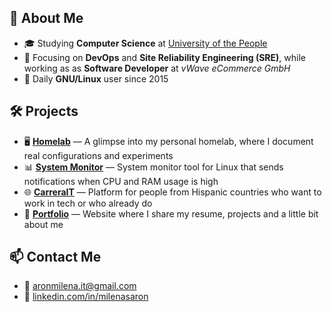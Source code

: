 ## :milky_way: About Me

- 🎓 Studying **Computer Science** at [University of the People](https://www.uopeople.edu/)
- 🔧 Focusing on **DevOps** and **Site Reliability Engineering (SRE)**, while working as as **Software Developer** at *vWave eCommerce GmbH*
- 🐧 Daily **GNU/Linux** user since 2015 

## 🛠️ Projects

- 🖥️ [**Homelab**](https://github.com/aronmilenait/homelab) — A glimpse into my personal homelab, where I document real configurations and experiments
- 📊 [**System Monitor**](https://github.com/milenasaron/system-monitor) — System monitor tool for Linux that sends notifications when CPU and RAM usage is high
- 🌐 [**CarreraIT**](https://www.carrerait.lat) — Platform for people from Hispanic countries who want to work in tech or who already do
- 🌸 [**Portfolio**](https://milenasaron.vercel.app/) — Website where I share my resume, projects and a little bit about me

## 📫 Contact Me

- 📧 aronmilena.it@gmail.com  
- 💼 [linkedin.com/in/milenasaron](https://www.linkedin.com/in/milenasaron)
